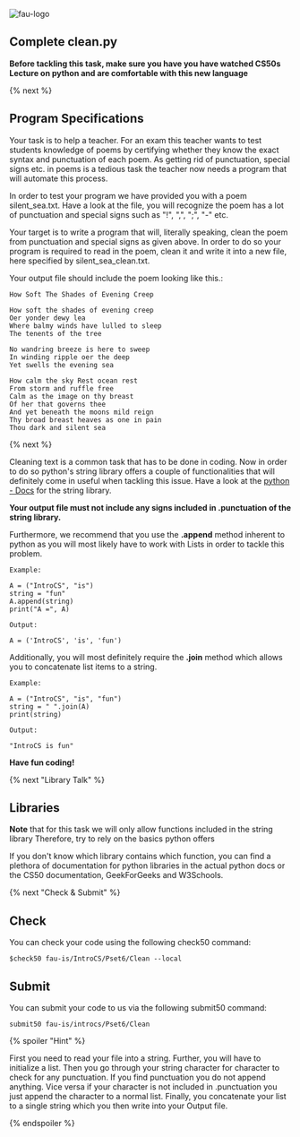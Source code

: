 ![fau-logo](https://www.fau.de/files/2016/02/fb-ww-logo-preview.jpg)

## Complete clean.py

**Before tackling this task, make sure you have you have watched CS50s Lecture on python
and are comfortable with this new language**

{% next %}

## Program Specifications

Your task is to help a teacher. For an exam this teacher wants to test students knowledge
of poems by certifying whether they know the exact syntax and punctuation of each poem. As
getting rid of punctuation, special signs etc. in poems is a tedious task the teacher now needs 
a program that will automate this process. 

In order to test your program we have provided you with a poem silent_sea.txt. Have a look at the file, you
will recognize the poem has a lot of punctuation and special signs such as "!", ",", ";", "-" etc.

Your target is to write a program that will, literally speaking, clean the poem from punctuation and
special signs as given above. In order to do so your program is required to read in the poem, clean it
and write it into a new file, here specified by silent_sea_clean.txt.

Your output file should include the poem looking like this.:
~~~
How Soft The Shades of Evening Creep

How soft the shades of evening creep
Oer yonder dewy lea
Where balmy winds have lulled to sleep
The tenents of the tree

No wandring breeze is here to sweep
In winding ripple oer the deep
Yet swells the evening sea

How calm the sky Rest ocean rest
From storm and ruffle free
Calm as the image on thy breast
Of her that governs thee
And yet beneath the moons mild reign
Thy broad breast heaves as one in pain
Thou dark and silent sea
~~~

{% next %}

Cleaning text is a common task that has to be done in coding. Now in order to do so 
python's string library offers a couple of functionalities that will definitely come in useful 
when tackling this issue. Have a look at the [python - Docs](https://docs.python.org/3/library/string.html) for the
string library.

**Your output file must not include any signs included in .punctuation of the string library.**

Furthermore, we recommend that you use the **.append** method inherent to python as you will most likely have to 
work with Lists in order to tackle this problem. 
~~~
Example: 

A = ("IntroCS", "is")
string = "fun"
A.append(string)
print("A =", A)

Output:

A = ('IntroCS', 'is', 'fun')
~~~

Additionally, you will most definitely require the **.join** method which allows you to concatenate list items to a string.
~~~
Example: 

A = ("IntroCS", "is", "fun")
string = " ".join(A)
print(string)

Output:

"IntroCS is fun"
~~~

**Have fun coding!**

{% next "Library Talk" %}

## Libraries

**Note** that for this task we will only allow functions included in the string 
library Therefore, try to rely on the basics python offers

If you don't know which library contains which function, you can find a plethora of documentation for python libraries 
in the actual python docs or the CS50 documentation, GeekForGeeks and W3Schools.

{% next "Check & Submit" %}

## Check 

You can check your code using the following check50 command:

~~~
$check50 fau-is/IntroCS/Pset6/Clean --local
~~~

## Submit

You can submit your code to us via the following submit50 command:

~~~
submit50 fau-is/introcs/Pset6/Clean
~~~

{% spoiler "Hint" %}

First you need to read your file into a string. Further, you will have to initialize a list.
Then you go through your string character for character to check for any punctuation. If you find punctuation you do 
not append anything. Vice versa if your character is not included in .punctuation you just append the character to 
a normal list. Finally, you concatenate your list to a single string which you then write into your 
Output file.
 
{% endspoiler %}
